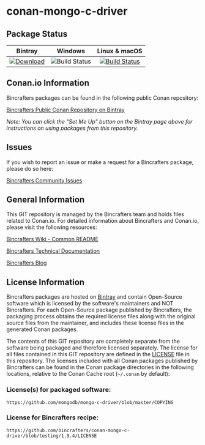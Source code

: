 # conan-mongo-c-driver

## Package Status

| Bintray | Windows | Linux & macOS |
|:--------:|:---------:|:-----------------:|
| [![Download](https://api.bintray.com/packages/bincrafters/public-conan/mongo-c-driver%3Abincrafters/images/download.svg)](https://bintray.com/bincrafters/public-conan/mongo-c-driver%3Abincrafters/_latestVersion) | ![Build Status](https://img.shields.io/badge/build-nope-red.svg) | [![Build Status](https://travis-ci.org/bincrafters/conan-mongo-c-driver.svg)](https://travis-ci.org/bincrafters/conan-mongo-c-driver) |

## Conan.io Information

Bincrafters packages can be found in the following public Conan repository:

[Bincrafters Public Conan Repository on Bintray](https://bintray.com/bincrafters/public-conan)

*Note: You can click the "Set Me Up" button on the Bintray page above for instructions on using packages from this repository.*

## Issues

If you wish to report an issue or make a request for a Bincrafters package, please do so here:

[Bincrafters Community Issues](https://github.com/bincrafters/community/issues)

## General Information

This GIT repository is managed by the Bincrafters team and holds files related to Conan.io.  For detailed information about Bincrafters and Conan.io, please visit the following resources:

[Bincrafters Wiki - Common README](https://github.com/bincrafters/community/wiki/Common-README.md)

[Bincrafters Technical Documentation](http://bincrafters.readthedocs.io/en/latest/)

[Bincrafters Blog](https://bincrafters.github.io)

## License Information

Bincrafters packages are hosted on [Bintray](https://bintray.com) and contain Open-Source software which is licensed by the software's maintainers and NOT Bincrafters.  For each Open-Source package published by Bincrafters, the packaging process obtains the required license files along with the original source files from the maintainer, and includes these license files in the generated Conan packages.

The contents of this GIT repository are completely separate from the software being packaged and therefore licensed separately.  The license for all files contained in this GIT repository are defined in the [LICENSE](LICENSE) file in this repository.  The licenses included with all Conan packages published by Bincrafters can be found in the Conan package directories in the following locations, relative to the Conan Cache root (`~/.conan` by default):

### License(s) for packaged software:

    https://github.com/mongodb/mongo-c-driver/blob/master/COPYING

### License for Bincrafters recipe:

    https://github.com/bincrafters/conan-mongo-c-driver/blob/testing/1.9.4/LICENSE
